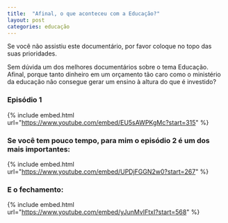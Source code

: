 ```yaml
---
title:  "Afinal, o que aconteceu com a Educação?"
layout: post
categories: educação
---
```


Se você não assistiu este documentário, por favor coloque no topo das suas prioridades. 


Sem dúvida um dos melhores documentários sobre o tema Educação. Afinal, porque tanto dinheiro em um orçamento tão caro como o ministério da educação não consegue gerar um ensino à altura do que é investido?  

### Episódio 1 
{% include embed.html url="https://www.youtube.com/embed/EU5sAWPKgMc?start=315" %}  

### Se você tem pouco tempo, para mim o episódio 2 é um dos mais importantes:  
{% include embed.html url="https://www.youtube.com/embed/UPDjFGGN2w0?start=267" %}  

### E o fechamento:
{% include embed.html url="https://www.youtube.com/embed/yJunMvIFtxI?start=568" %}  

